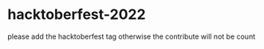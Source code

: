 # hacktoberfest-2022



please add the hacktoberfest tag otherwise the contribute will not be count
